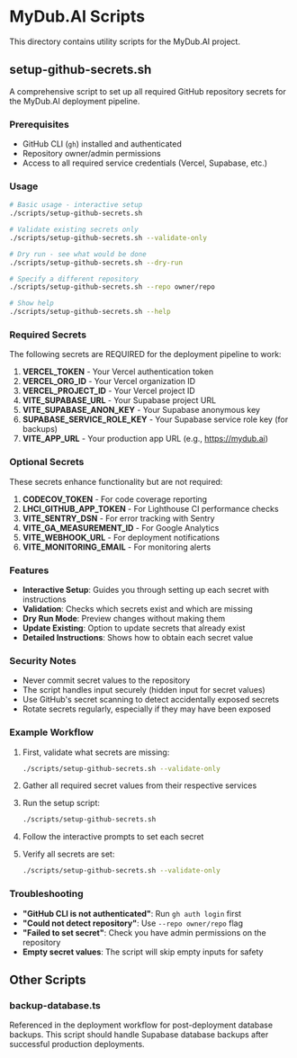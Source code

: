 # MyDub.AI Scripts

This directory contains utility scripts for the MyDub.AI project.

## setup-github-secrets.sh

A comprehensive script to set up all required GitHub repository secrets for the MyDub.AI deployment pipeline.

### Prerequisites

- GitHub CLI (`gh`) installed and authenticated
- Repository owner/admin permissions
- Access to all required service credentials (Vercel, Supabase, etc.)

### Usage

```bash
# Basic usage - interactive setup
./scripts/setup-github-secrets.sh

# Validate existing secrets only
./scripts/setup-github-secrets.sh --validate-only

# Dry run - see what would be done
./scripts/setup-github-secrets.sh --dry-run

# Specify a different repository
./scripts/setup-github-secrets.sh --repo owner/repo

# Show help
./scripts/setup-github-secrets.sh --help
```

### Required Secrets

The following secrets are REQUIRED for the deployment pipeline to work:

1. **VERCEL_TOKEN** - Your Vercel authentication token
2. **VERCEL_ORG_ID** - Your Vercel organization ID
3. **VERCEL_PROJECT_ID** - Your Vercel project ID
4. **VITE_SUPABASE_URL** - Your Supabase project URL
5. **VITE_SUPABASE_ANON_KEY** - Your Supabase anonymous key
6. **SUPABASE_SERVICE_ROLE_KEY** - Your Supabase service role key (for backups)
7. **VITE_APP_URL** - Your production app URL (e.g., https://mydub.ai)

### Optional Secrets

These secrets enhance functionality but are not required:

1. **CODECOV_TOKEN** - For code coverage reporting
2. **LHCI_GITHUB_APP_TOKEN** - For Lighthouse CI performance checks
3. **VITE_SENTRY_DSN** - For error tracking with Sentry
4. **VITE_GA_MEASUREMENT_ID** - For Google Analytics
5. **VITE_WEBHOOK_URL** - For deployment notifications
6. **VITE_MONITORING_EMAIL** - For monitoring alerts

### Features

- **Interactive Setup**: Guides you through setting up each secret with instructions
- **Validation**: Checks which secrets exist and which are missing
- **Dry Run Mode**: Preview changes without making them
- **Update Existing**: Option to update secrets that already exist
- **Detailed Instructions**: Shows how to obtain each secret value

### Security Notes

- Never commit secret values to the repository
- The script handles input securely (hidden input for secret values)
- Use GitHub's secret scanning to detect accidentally exposed secrets
- Rotate secrets regularly, especially if they may have been exposed

### Example Workflow

1. First, validate what secrets are missing:
   ```bash
   ./scripts/setup-github-secrets.sh --validate-only
   ```

2. Gather all required secret values from their respective services

3. Run the setup script:
   ```bash
   ./scripts/setup-github-secrets.sh
   ```

4. Follow the interactive prompts to set each secret

5. Verify all secrets are set:
   ```bash
   ./scripts/setup-github-secrets.sh --validate-only
   ```

### Troubleshooting

- **"GitHub CLI is not authenticated"**: Run `gh auth login` first
- **"Could not detect repository"**: Use `--repo owner/repo` flag
- **"Failed to set secret"**: Check you have admin permissions on the repository
- **Empty secret values**: The script will skip empty inputs for safety

## Other Scripts

### backup-database.ts

Referenced in the deployment workflow for post-deployment database backups. This script should handle Supabase database backups after successful production deployments.